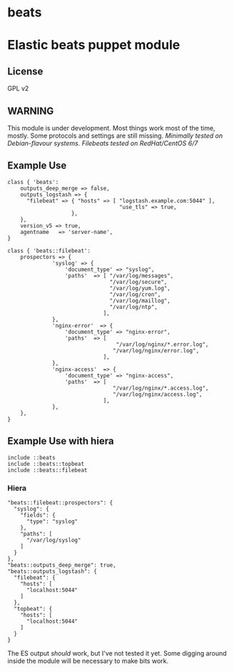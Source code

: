 # beats
Elastic beats puppet module
=======
License
-------
GPL v2 

## WARNING ##

This module is under development. Most things work most of the time, mostly. 
Some protocols and settings are still missing. 
*Minimally tested on Debian-flavour systems. Filebeats tested on RedHat/CentOS 6/7*

## Example Use ##
```
class { 'beats':
    outputs_deep_merge => false,
    outputs_logstash => {
      "filebeat" => { "hosts" => [ "logstash.example.com:5044" ],
                                   "use_tls" => true,
                    },
    },
    version_v5 => true,
    agentname   => 'server-name',
}

class { 'beats::filebeat':
    prospectors => { 
              'syslog' => { 
                  'document_type' => "syslog",
                  'paths'  => [ "/var/log/messages",
                                "/var/log/secure",
                                "/var/log/yum.log",
                                "/var/log/cron",
                                "/var/log/maillog",
                                "/var/log/ntp",
                              ],
              },
              'nginx-error'  => {
                  'document_type' => "nginx-error",
                  'paths'  => [
                                  "/var/log/nginx/*.error.log",
                                 "/var/log/nginx/error.log",
                              ],
              },
              'nginx-access'  => {
                  'document_type' => "nginx-access",
                  'paths'  => [
                                 "/var/log/nginx/*.access.log",
                                 "/var/log/nginx/access.log",
                              ],
              },
    },
}
```

## Example Use with hiera ##

```
include ::beats
include ::beats::topbeat
include ::beats::filebeat
```


### Hiera ###
```
"beats::filebeat::prospectors": {
  "syslog": {
    "fields": {
      "type": "syslog"
    },
    "paths": [
      "/var/log/syslog"
    ]
  }
},
"beats::outputs_deep_merge": true,
"beats::outputs_logstash": {
  "filebeat": {
    "hosts": [
      "localhost:5044"
    ]
  },
  "topbeat": {
    "hosts": [
      "localhost:5044"
    ]
  }
}
```

The ES output *should* work, but I've not tested it yet. 
Some digging around inside the module will be necessary to make bits work.
